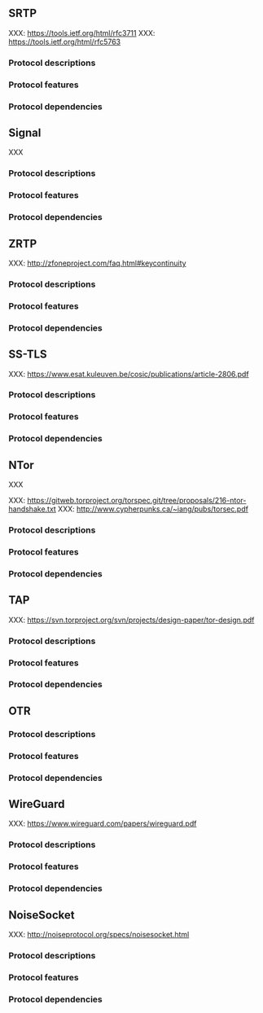## SRTP

XXX: https://tools.ietf.org/html/rfc3711
XXX: https://tools.ietf.org/html/rfc5763

### Protocol descriptions
### Protocol features
### Protocol dependencies

## Signal

XXX

### Protocol descriptions
### Protocol features
### Protocol dependencies

## ZRTP

XXX: http://zfoneproject.com/faq.html#keycontinuity

### Protocol descriptions
### Protocol features
### Protocol dependencies

## SS-TLS

XXX: https://www.esat.kuleuven.be/cosic/publications/article-2806.pdf

### Protocol descriptions
### Protocol features
### Protocol dependencies

## NTor

XXX

XXX: https://gitweb.torproject.org/torspec.git/tree/proposals/216-ntor-handshake.txt
XXX: http://www.cypherpunks.ca/~iang/pubs/torsec.pdf

### Protocol descriptions
### Protocol features
### Protocol dependencies

## TAP

XXX: https://svn.torproject.org/svn/projects/design-paper/tor-design.pdf

### Protocol descriptions
### Protocol features
### Protocol dependencies

## OTR

### Protocol descriptions
### Protocol features
### Protocol dependencies

## WireGuard

XXX: https://www.wireguard.com/papers/wireguard.pdf

### Protocol descriptions
### Protocol features
### Protocol dependencies

## NoiseSocket

XXX: http://noiseprotocol.org/specs/noisesocket.html

### Protocol descriptions
### Protocol features
### Protocol dependencies
